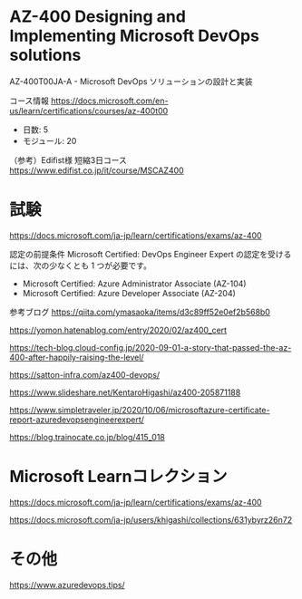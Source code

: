 # AZ-400 Designing and Implementing Microsoft DevOps solutions

AZ-400T00JA-A - Microsoft DevOps ソリューションの設計と実装

コース情報
https://docs.microsoft.com/en-us/learn/certifications/courses/az-400t00

- 日数: 5
- モジュール: 20

（参考）Edifist様 短縮3日コース
https://www.edifist.co.jp/it/course/MSCAZ400

# 試験
https://docs.microsoft.com/ja-jp/learn/certifications/exams/az-400

認定の前提条件
Microsoft Certified: DevOps Engineer Expert の認定を受けるには、次の少なくとも 1 つが必要です。
- Microsoft Certified: Azure Administrator Associate (AZ-104)
- Microsoft Certified: Azure Developer Associate (AZ-204)

参考ブログ
https://qiita.com/ymasaoka/items/d3c89ff52e0ef2b568b0

https://yomon.hatenablog.com/entry/2020/02/az400_cert

https://tech-blog.cloud-config.jp/2020-09-01-a-story-that-passed-the-az-400-after-happily-raising-the-level/

https://satton-infra.com/az400-devops/

https://www.slideshare.net/KentaroHigashi/az400-205871188

https://www.simpletraveler.jp/2020/10/06/microsoftazure-certificate-report-azuredevopsengineerexpert/

https://blog.trainocate.co.jp/blog/415_018

# Microsoft Learnコレクション

https://docs.microsoft.com/ja-jp/learn/certifications/exams/az-400

https://docs.microsoft.com/ja-jp/users/khigashi/collections/631ybyrz26n72

# その他

https://www.azuredevops.tips/
